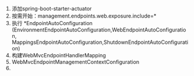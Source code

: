 1. 添加spring-boot-starter-actuator
2. 按需开始：management.endpoints.web.exposure.include=*
3. 执行 *EndpointAutoConfiguration (EnvironmentEndpointAutoConfiguration,WebEndpointAutoConfiguration,
   MappingsEndpointAutoConfiguration,ShutdownEndpointAutoConfiguration)
4. 构建WebMvcEndpointHandlerMapping
5. WebMvcEndpointManagementContextConfiguration
6. 